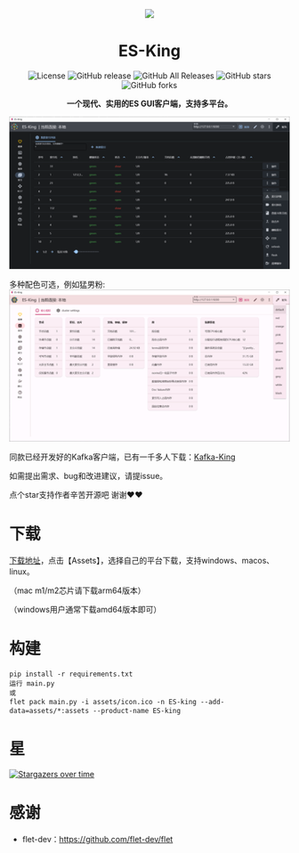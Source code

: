 <div align=center><img src="assets/icon.ico"></div>
<h1 align="center">ES-King </h1>

<div align="center">

![License](https://img.shields.io/github/license/Bronya0/ES-King)
![GitHub release](https://img.shields.io/github/release/Bronya0/ES-King)
![GitHub All Releases](https://img.shields.io/github/downloads/Bronya0/ES-King/total)
![GitHub stars](https://img.shields.io/github/stars/Bronya0/ES-King)
![GitHub forks](https://img.shields.io/github/forks/Bronya0/ES-King)

<strong>一个现代、实用的ES GUI客户端，支持多平台。</strong>


</div>

![](docs/snap/1.png)

多种配色可选，例如猛男粉:
![](docs/snap/2.png)

同款已经开发好的Kafka客户端，已有一千多人下载：[Kafka-King](https://github.com/Bronya0/Kafka-King)

如需提出需求、bug和改进建议，请提issue。

点个star支持作者辛苦开源吧 谢谢❤❤

# 下载
[下载地址](https://github.com/Bronya0/ES-King/releases)，点击【Assets】，选择自己的平台下载，支持windows、macos、linux。

（mac m1/m2芯片请下载arm64版本）

（windows用户通常下载amd64版本即可）

# 构建
```
pip install -r requirements.txt
运行 main.py
或
flet pack main.py -i assets/icon.ico -n ES-king --add-data=assets/*:assets --product-name ES-king
```

# 星
[![Stargazers over time](https://starchart.cc/Bronya0/ES-King.svg)](https://starchart.cc/Bronya0/ES-King)


# 感谢
- flet-dev：https://github.com/flet-dev/flet
